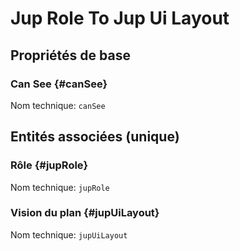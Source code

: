 #  Jup Role To Jup Ui Layout
<!--- THIS FILE IS GENERATED PLEASE DO NOT EDIT IT DIRECTLY --->



## Propriétés de base

### Can See {#canSee}



Nom technique: ```canSee```


## Entités associées (unique)

### Rôle {#jupRole}



Nom technique: ```jupRole```

### Vision du plan {#jupUiLayout}



Nom technique: ```jupUiLayout```





